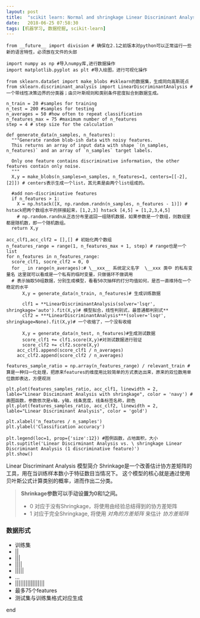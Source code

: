 ```yaml
---
layout: post
title:  "scikit learn: Normal and shringkage Linear Discriminant Analysis for classification"
date:   2018-06-25 07:58:30
tags: [机器学习, 数据挖掘, scikit-learn]
---
```


    from __future__ import division # 确保在2.1之前版本对python可以正常运行一些新的语言特性，必须放在文件的头部

    import numpy as np #导入numpy库,进行数据操作
    import matplotlib.pyplot as plt #导入绘图，进行可视化操作

    from sklearn.dataSet import make_blobs #sklearn的数据集，生成同向高斯斑点
    from sklearn.discriminant_analysis import LinearDiscriminantAnalysis #一个带线性决策边界的分类器；由贝叶斯规则和类别条件密度拟合到数据生成。

    n_train = 20 #samples for training
    n_test = 200 #samples for testing
    n_averages = 50 #how often to repeat classification
    n_features_max = 75 #maximum number of n_features
    step = 4 # step size for the calculation

    def generate_data(n_samples, n_features):
      """Generate random blob-ish data with noisy features.
      This returns an array of input data with shape `(n_samples, n_features)` and an array of `n_samples` target labels.

      Only one feature contains discriminative information, the other features contain only noise.
      """
      X,y = make_blobs(n_samples=n_samples, n_features=1, centers=[[-2], [2]]) # centers表示生成一个list，其元素是由两个list组成的。

      #add non-discriminative features
      if n_features > 1:
        X = np.hstack([X, np.random.randn(n_samples, n_features - 1)]) # hstack把两个数组水平的拼接起来，[1,2,3] hstack [4,5] = [1,2,3,4,5]
        # np.random.randn从正态分布里返回一组随机数据，如果参数是一个数组，则数组里都是随机数，即一个随机数组。
      return X,y

    acc_clf1,acc_clf2 = [],[] # 初始化两个数组
    n_features_range = range(1, n_features_max + 1, step) # range也是一个list
    for n_features in n_features_range:
      score_clf1, socre_clf2 = 0, 0
      for _ in range(n_averages):# \__xxx__ 系统定义名字  \__xxx 类中 的私有变量名 这里就可以看成是一个私有的临时变量，只做循环不做调用
      # 表示抽取50组数据，分别生成模型，看看50次抽样的打分均值如何，是否一直维持在一个稳定的水平
          X,y = generate_data(n_train, n_features)# 生成训练数据

          clf1 = **LinearDiscriminantAnalysis(solver='lsqr', shringkage='auto').fit(X,y)# 模型拟合，线性判别式，最普通都判别式**
          clf2 = ***LinearDiscriminantAnalysis***(solver='lsqr', shringkage=None).fit(X,y)# 一个收缩了，一个没有收缩

          X,y = generate_data(n_test, n_features)#生成测试数据
          score_clf1 += clf1.score(X,y)#对测试数据进行验证
          score_clf2 += clf2.score(X,y)
        acc_clf1.append(score_clf1 / n_averages)
        acc_clf2.append(score_clf2 / n_averages)

    features_sample_ratio = np.array(n_features_range) / relevant_train # 算是一种归一化处理，把原来features的维度用比较简单的方式表达出来，原来的双位数用单位数即表达，方便观测

    plt.plot(features_samples_ratio, acc_clf1, linewidth = 2, lable="Linear Disciminant Analysis with shringkage", color = 'navy') # 画图函数，参数依次是x轴，y轴，线条宽度，线条标签名称，颜色
    plt.plot(features_samples_ratio, acc_clf2, linewidth = 2, lable="Linear Discriminant Analysis", color = 'gold')

    plt.xlabel('n_features / n_samples')
    plt.ylabel('Classification accuracy')

    plt.legend(loc=1, prop={'size':12}) #图例函数，占地面积，大小
    plt.suptitle('Linear Discirminant Analysis vs. \ shringkage Linear Discriminant Analysis (1 discriminative feature)')
    plt.show()


Linear Discriminant Analysis
模型简介
Shrinkage是一个改善估计协方差矩阵的工具，用在当训练样本数小于特征数目当情况下。
这个模型的核心就是通过使用贝叶斯公式计算类别的概率，进而作出二分类。
> **Shrinkage参数可以手动设置为0和1之间。**
>  + 0 对应于没有Shringkage，将使用由经验总结得到的协方差矩阵
>  + 1 对应于完全Shringkage, 将使用 *对角的方差矩阵* 来估计 *协方差矩阵*    


### 数据形式
+ 训练集
+ ||
+ |||
+ ||||
+ |||||
+ ...
+ |||||||||||||||||
+ 最多75个features
+ 测试集与训练集格式对应生成










































end
